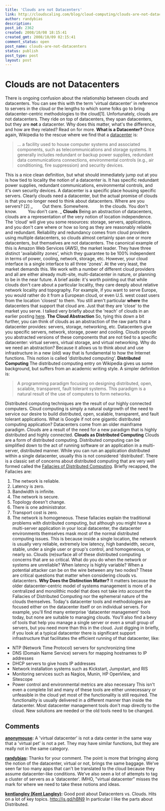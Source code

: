 ```yaml
---
title: 'Clouds are not Datacenters'
link: http://cloudscaling.com/blog/cloud-computing/clouds-are-not-datacenters/
author: randybias
description: 
post_id: 2362
created: 2008/10/08 18:15:41
created_gmt: 2008/10/09 02:15:41
comment_status: open
post_name: clouds-are-not-datacenters
status: publish
post_type: post
layout: post
---
```


# Clouds are not Datacenters

There is ongoing confusion about the relationship between clouds and datacenters. You can see this with the term 'virtual datacenter' in reference to servers in the cloud or the lengths to which some folks go to bring datacenter-centric methodologies to the cloud[1]. Unfortunately, clouds are not datacenters. They ride on top of datacenters, they span datacenters, but they are **not** a datacenter. Why does this matter, what's the difference, and how are they related? Read on for more. **What is a Datacenter?** Once again, Wikipedia to the rescue where we find that a [datacenter](http://en.wikipedia.org/wiki/Data_center) is: 

> ... a facility used to house computer systems and associated components, such as telecommunications and storage systems. It generally includes redundant or backup power supplies, redundant data communications connections, environmental controls (e.g., air conditioning, fire suppression) and security devices.

This is a nice clean definition, but what should immediately jump out at you is how tied to locality the notion of a datacenter is. It has specific redundant power supplies, redundant communications, environmental controls, and it's own security devices. A datacenter is a specific place housing specific servers. Clearly clouds need a datacenter, but the actual promise of clouds is that you no longer need to think about datacenters. Where are you servers? [2] _        Out there. Somewhere.         In the clouds. You don't know.         You don't care. _ **Clouds** Being an abstraction of datacenters, clouds are a representation of the very notion of location independence. The 'cloud' will give you some resources: storage, servers, applications, and you don't care where or how so long as they are reasonably reliable and redundant. Reliability and redundancy comes from cloud providers using multiple datacenters, so clouds almost certainly span one or more datacenters, but themselves are not datacenters. The canonical example of this is Amazon Web Services (AWS), the market leader. They have three distinct 'availability zones', which they guarantee to be 100% independent in terms of power, cooling, network, storage, etc. However, your cloud interface is a single interface to all three 'zones'. At the very least, the market demands this. We work with a number of different cloud providers and all are either already multi-site, multi-datacenter in nature, or planning to be in the near future. A brief aside: it's worth pointing out that while clouds don't care about a particular locality, they care deeply about relative network locality and topography. For example, if you want to serve Europe, you would rather do it from a European cloud, or even U.S. west coast users from the location 'closest' to them. You still aren't particular **where** the datacenters that support that cloud are. Just that they are 'close' to the market you serve. I talked very briefly about the 'reach' of clouds in an earlier posting [here](http://neotactics.com/blog/technology/cloud-values/). **The Cloud Abstraction** So, tying this down a bit further, you can think of clouds as an abstraction of the raw parts that a datacenter provides: servers, storage, networking, etc. Datacenters give you specific servers, network, storage, power and cooling. Clouds provide you abstracted versions of these components that are not tied to a specific datacenter: virtual servers, virtual storage, and virtual networking. Why do we need an abstraction? Because it allows us to think about and use infrastructure in a new (old) way that is fundamental to how the Internet functions. This notion is called 'distributed computing'. **Distributed Computing** The distributed computing entry on Wikipedia gives us some background, but suffers from an academic writing style. A simpler definition is: 

> A programming paradigm focusing on designing distributed, open, scalable, transparent, fault tolerant systems. This paradigm is a natural result of the use of computers to form networks.

Distributed computing techniques are the result of our highly connected computers. Cloud computing is simply a natural outgrowth of the need to service our desire to build distributed, open, scalable, transparent, and fault tolerant applications. What is Google if not one gigantic distributed computing application? Datacenters come from an older mainframe paradigm. Clouds are a result of the need for a new paradigm that is highly distributed and highly connected. **Clouds as Distributed Computing** Clouds are a form of distributed computing. Distributed computing can be simplified down to the act of running software or an application in a multi-server, distributed manner. While you can run an application distributed within a single datacenter, usually this is not considered 'distributed'. There is a classic set of concerns about distributed computing that are very well formed called the [Fallacies of Distributed Computing](http://en.wikipedia.org/wiki/Fallacies_of_Distributed_Computing). Briefly recapped, the Fallacies are:

  1. The network is reliable.
  2. Latency is zero.
  3. Bandwidth is infinite.
  4. The network is secure.
  5. Topology doesn't change.
  6. There is one administrator.
  7. Transport cost is zero.
  8. The network is homogeneous.
These fallacies explain the traditional problems with distributed computing, but although you might have a multi-server application in your local datacenter, the datacenter environments themselves mask most of the normal distributed computing issues. This is because inside a single location, the network is usually very reliable, extremely low latency, high bandwidth, secure, stable, under a single user or group's control, and homogeneous, or nearly so. Clouds (re)surface all of these distributed computing concerns that are so critical. What do you do when the network or systems are unreliable? When latency is highly variable? When a potential attacker can be on the wire between any two nodes? These are critical questions that matter when considering clouds vs. datacenters. **Why Does the Distinction Matter?** It matters because the older datacenter-centric model of systems management is more of a centralized and monolithic model that does not take into account the Fallacies of Distributed Computing nor the ephemeral nature of the clouds themselves. Today's datacenter tools and methodologies are focused either on the datacenter itself or on individual servers. For example, you'll find many enterprise 'datacenter management' tools today, but none are suitable to managing clouds. You'll also find a bevy of tools that help you manage a single server or even a small group of servers, but you need more than this in the cloud. Just digging in briefly, if you look at a typical datacenter there is significant support infrastructure that facilitates the efficient running of that datacenter, like: 

  * NTP (Network Time Protocol) servers for synchronizing time
  * DNS (Domain Name Service) servers for mapping hostnames to IP addresses
  * DHCP servers to give hosts IP addresses
  * Network installation systems such as Kickstart, Jumpstart, and RIS
  * Monitoring services such as Nagios, Munin, HP OpenView, and Sitescope
  * Power control and environmental metrics are also necessary
This isn't even a complete list and many of these tools are either unnecessary or unfeasible in the cloud yet most of the functionality is still required. The functionality is usually delivered in a different manner than inside the datacenter. Most datacenter management tools don't map directly to the cloud. New solutions are needed or the old tools need to be changed.

## Comments

**[anonymouse](#23 "2008-10-09 02:37:53"):** A 'virtual datacenter' is not a data center in the same way that a 'virtual pet' is not a pet. They may have similar functions, but they are really not in the same category.

**[randybias](#24 "2008-10-09 02:53:43"):** Thanks for your comment. The point is more that bringing along the notion of the datacenter, virtual or not, brings the same baggage. We've seen far too many apps that can't be translated to the cloud because they assume datacenter-like conditions. We've also seen a lot of attempts to tag a cluster of servers as a 'datacenter'. IMHO, "virtual datacenter" misses the mark for where we need to take these notions and ideas.

**[kentlangley (Kent Langley)](#25 "2009-01-29 00:45:16"):** Good post about Datacenters vs. Clouds. Hits on a lot of key topics. http://is.gd/hBN9 In particular I like the parts about Distributed.

